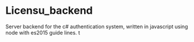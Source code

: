 # Licensu_backend
Server backend for the c# authentication system, written in javascript using node with es2015 guide lines. 
t